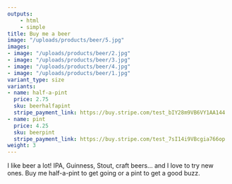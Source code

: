 ```yaml
---
outputs:
    - html
    - simple
title: Buy me a beer
image: "/uploads/products/beer/5.jpg"
images:
- image: "/uploads/products/beer/2.jpg"
- image: "/uploads/products/beer/3.jpg"
- image: "/uploads/products/beer/4.jpg"
- image: "/uploads/products/beer/1.jpg"
variant_type: size
variants:
- name: half-a-pint
  price: 2.75
  sku: beerhalfapint
  stripe_payment_link: https://buy.stripe.com/test_bIY28m9VB6VY1AA144
- name: pint
  price: 4.25
  sku: beerpint
  stripe_payment_link: https://buy.stripe.com/test_7sI14i9VBcgia766op
weight: 3
---
```


I like beer a lot! IPA, Guinness, Stout, craft beers... and I love to try new ones. Buy me half-a-pint to get going or a pint to get a good buzz.
